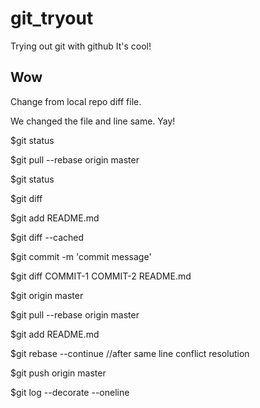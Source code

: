 # git_tryout
Trying out git with github
It's cool!

## Wow
Change from local repo diff file.

We changed the file and line same. Yay!

$git status

$git pull --rebase origin master

$git status

$git diff

$git add README.md

$git diff --cached

$git commit -m 'commit message'

$git diff COMMIT-1 COMMIT-2 README.md

$git origin master

$git pull --rebase origin master

$git add README.md

$git rebase --continue  //after same line conflict resolution

$git push origin master

$git log --decorate --oneline
